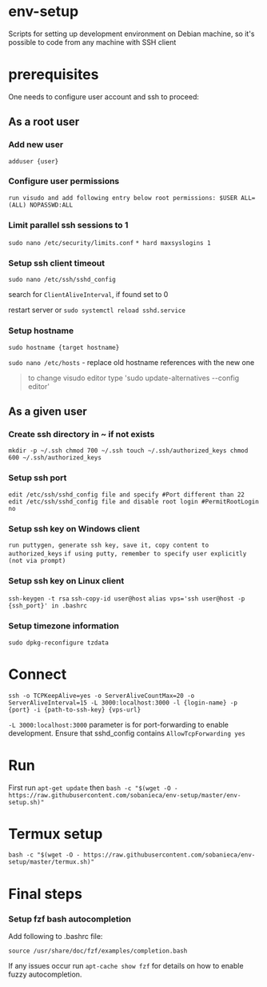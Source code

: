 # env-setup

Scripts for setting up development environment on Debian machine, so it's possible to code from any machine with SSH client

# prerequisites

One needs to configure user account and ssh to proceed:

## As a root user

### Add new user
`adduser {user}`

### Configure user permissions
`run visudo and add following entry below root permissions: $USER ALL=(ALL) NOPASSWD:ALL`

### Limit parallel ssh sessions to 1
`sudo nano /etc/security/limits.conf`
`* hard maxsyslogins 1`

### Setup ssh client timeout

`sudo nano /etc/ssh/sshd_config`

search for `ClientAliveInterval`, if found set to 0

restart server or `sudo systemctl reload sshd.service`

### Setup hostname

`sudo hostname {target hostname}`

`sudo nano /etc/hosts` - replace old hostname references with the new one

>to change visudo editor type 'sudo update-alternatives --config editor'

## As a given user

### Create ssh directory in ~ if not exists
`mkdir -p ~/.ssh
chmod 700 ~/.ssh
touch ~/.ssh/authorized_keys
chmod 600 ~/.ssh/authorized_keys`

### Setup ssh port
`edit /etc/ssh/sshd_config file and specify #Port different than 22`
`edit /etc/ssh/sshd_config file and disable root login #PermitRootLogin no`

### Setup ssh key on Windows client
`run puttygen, generate ssh key, save it, copy content to authorized_keys`
`if using putty, remember to specify user explicitly (not via prompt)`

### Setup ssh key on Linux client
`ssh-keygen -t rsa`
`ssh-copy-id user@host`
`alias vps='ssh user@host -p {ssh_port}' in .bashrc`

### Setup timezone information
`sudo dpkg-reconfigure tzdata`

# Connect

`ssh -o TCPKeepAlive=yes -o ServerAliveCountMax=20 -o ServerAliveInterval=15 -L 3000:localhost:3000 -l {login-name} -p {port} -i {path-to-ssh-key} {vps-url}`

`-L 3000:localhost:3000` parameter is for port-forwarding to enable development. Ensure that sshd_config contains `AllowTcpForwarding yes`

# Run

First run `apt-get update` then
`bash -c "$(wget -O - https://raw.githubusercontent.com/sobanieca/env-setup/master/env-setup.sh)"`

# Termux setup

`bash -c "$(wget -O - https://raw.githubusercontent.com/sobanieca/env-setup/master/termux.sh)"`

# Final steps

### Setup fzf bash autocompletion

Add following to .bashrc file:

`source /usr/share/doc/fzf/examples/completion.bash`

If any issues occur run `apt-cache show fzf` for details on how to enable fuzzy autocompletion.

